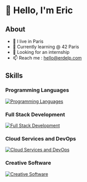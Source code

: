 # 👋 Hello, I'm Eric
## About
- 📍 I live in Paris
- 🌱 Currently learning @ 42 Paris
- 💼 Looking for an internship
- 📫 Reach me : hello@erdelp.com
## Skills 
### Programming Languages
[![Programming Languages](https://skillicons.dev/icons?i=c,cpp,js,ts,python)](https://ericdelplancq.com)
### Full Stack Development
[![Full Stack Development](https://skillicons.dev/icons?i=html,css,tailwind,nodejs,nextjs,react,reactnative,sqlite)](https://ericdelplancq.com)
### Cloud Services and DevOps
[![Cloud Services and DevOps](https://skillicons.dev/icons?i=aws,azure,docker,git,bash,github)](https://ericdelplancq.com)
### Creative Software
[![Creative Software](https://skillicons.dev/icons?i=blender,premiere,photoshop)](https://ericdelplancq.com)
